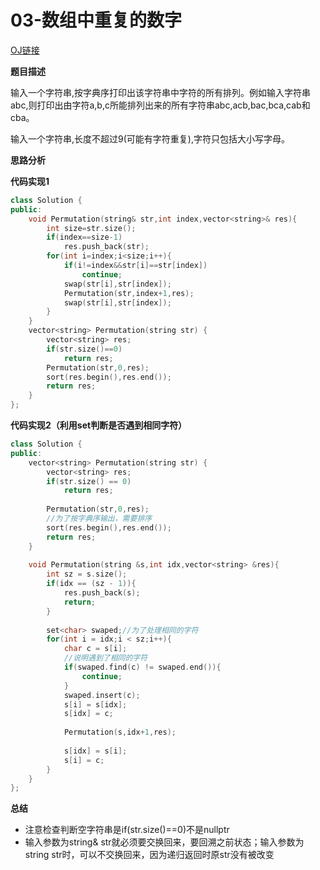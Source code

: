 # 03-数组中重复的数字

[OJ链接](https://www.nowcoder.com/practice/fe6b651b66ae47d7acce78ffdd9a96c7?tpId=13&tqId=11180&tPage=2&rp=1&ru=%2Fta%2Fcoding-interviews&qru=%2Fta%2Fcoding-interviews%2Fquestion-ranking)

**题目描述**

输入一个字符串,按字典序打印出该字符串中字符的所有排列。例如输入字符串abc,则打印出由字符a,b,c所能排列出来的所有字符串abc,acb,bac,bca,cab和cba。

输入一个字符串,长度不超过9(可能有字符重复),字符只包括大小写字母。

**思路分析**



**代码实现1**

```c++
class Solution {
public:
    void Permutation(string& str,int index,vector<string>& res){
        int size=str.size();
        if(index==size-1)
            res.push_back(str);
        for(int i=index;i<size;i++){
            if(i!=index&&str[i]==str[index])
                continue;
            swap(str[i],str[index]);
            Permutation(str,index+1,res);
            swap(str[i],str[index]);
        }
    }
    vector<string> Permutation(string str) {
        vector<string> res;
        if(str.size()==0)
            return res;
        Permutation(str,0,res);
        sort(res.begin(),res.end());
        return res;
    }
};
```

**代码实现2（利用set判断是否遇到相同字符）**

```c++
class Solution {
public:
    vector<string> Permutation(string str) {
        vector<string> res;
        if(str.size() == 0)
            return res;
        
        Permutation(str,0,res);
        //为了按字典序输出，需要排序
        sort(res.begin(),res.end());
        return res;
    }
    
    void Permutation(string &s,int idx,vector<string> &res){
        int sz = s.size();
        if(idx == (sz - 1)){
            res.push_back(s);
            return;
        }
        
        set<char> swaped;//为了处理相同的字符
        for(int i = idx;i < sz;i++){
            char c = s[i];
            //说明遇到了相同的字符
            if(swaped.find(c) != swaped.end()){
                continue;
            }
            swaped.insert(c);
            s[i] = s[idx];
            s[idx] = c;
            
            Permutation(s,idx+1,res);
            
            s[idx] = s[i];
            s[i] = c;
        }
    }
};
```
**总结**

* 注意检查判断空字符串是if(str.size()==0)不是nullptr
* 输入参数为string& str就必须要交换回来，要回溯之前状态；输入参数为string str时，可以不交换回来，因为递归返回时原str没有被改变

